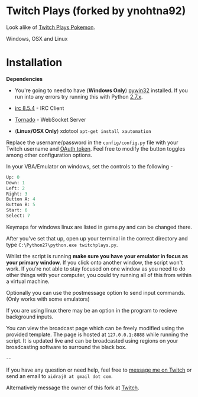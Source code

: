 Twitch Plays (forked by ynohtna92)
==================================

Look alike of [Twitch Plays Pokemon](http://twitch.tv/twitchplayspokemon).

Windows, OSX and Linux


Installation
============

**Dependencies**

* You're going to need to have (**Windows Only**) [pywin32](http://sourceforge.net/projects/pywin32/) installed. If you run into any errors try running this with Python [2.7.x](http://www.python.org/download/releases/2.7/).

* [irc 8.5.4](https://pypi.python.org/pypi/irc) - IRC Client

* [Tornado](http://www.tornadoweb.org/en/stable/) - WebSocket Server

* (**Linux/OSX Only**) xdotool `apt-get install xautomation` 


Replace the username/password in the `config/config.py` file with your Twitch username and [OAuth token](http://www.twitchapps.com/tmi/). Feel free to modify the button toggles among other configuration options.

In your VBA/Emulator on windows, set the controls to the following -

```python
Up: 0
Down: 1
Left: 2
Right: 3
Button A: 4
Button B: 5
Start: 6
Select: 7
```
Keymaps for windows linux are listed in game.py and can be changed there. 

After you've set that up, open up your terminal in the correct directory and type `C:\Python27\python.exe twitchplays.py`.

Whilst the script is running **make sure you have your emulator in focus as your primary window**. If you click onto another window, the script won't work. If you're not able to stay focused on one window as you need to do other things with your computer, you could try running all of this from within a virtual machine.

Optionally you can use the postmessage option to send input commands. (Only works with some emulators)

If you are using linux there may be an option in the program to recieve background inputs. 


You can view the broadcast page which can be freely modified using the provided template. 
The page is hosted at `127.0.0.1:8888` while running the script. 
It is updated live and can be broadcasted using regions on your broadcasting software to surround the black box.


--

If you have any question or need help, feel free to [message me on Twitch](http://www.twitch.tv/message/compose?to=aidraj_) or send an email to `aidraj0 at gmail dot com`.

Alternatively message the owner of this fork at [Twitch](http://www.twitch.tv/message/compose?to=anth92).
